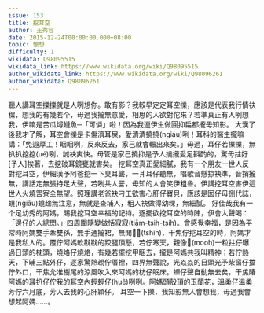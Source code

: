 ```yaml
---
issue: 153
title: 挖耳空
author: 王秀容
date: 2015-12-24T00:00:00.000+08:00
topic: 懷想
difficulty: 1
wikidata: Q98095515
wikidata_link: https://www.wikidata.org/wiki/Q98095515
author_wikidata_link: https://www.wikidata.org/wiki/Q98096261
author_wikidata: Q98096261
---
```

聽人講耳空擽擽就是人咧想你。敢有影？我較早定定耳空擽，應該是代表我行情袂䆀，想我的有幾若个，毋過我攏無意愛，相思的人欲對佗來？若準真正有人咧想我，伊嘛是苦瓜燖鰱魚─「可憐」啦！因為我連伊生做圓抑扁都攏毋知影。
大漢了後我才了解，耳空會擽是卡傷濟耳屎，愛清清撓撓(ngiáu)咧！耳科的醫生攏嘛講：「免遐厚工！睏睏咧，反來反去，家己就會輾出來矣。」毋過，耳仔若擽擽，無扒扒挖挖(ué)咧，誠袂爽快。毋管是家己撓抑是予人撓攏愛足斟酌的，驚毋拄好[予人]挨著，去挖破耳鏡甕就害矣。
挖耳空真正愛細膩，我有一个朋友一世人反對挖耳空，伊細漢予阿爸挖一下臭耳聾，一爿耳仔聽無，唱歌音懸掠袂準，音捎攏無，講話定無張持足大聲，若咧共人詈，毋知的人會笑伊粗魯。伊講挖耳空害伊這世人火燒罟寮全無望。照理講老爸袂刁工欲害心肝仔寶貝，應該是囡仔毋捌代誌，蟯(ngiāu)蟯趖無注意，無就是查埔人，粗人袂做得幼粿，無細膩。
好佳哉我有一个足幼秀的阿媽，賜我挖耳空幸福的記持。逐擺欲挖耳空的時陣，伊會大聲喝：「邊仔的人總閃。」四周圍隨變做恬寂寂(tiām-tsih-tsih)。會感覺幸福，是因為平常時阿媽雙手牽雙孫，無手通攏裙，無閒𩑾𩑾(tshih)，干焦佇挖耳空的時，阿媽才是我私人的。覆佇阿媽軟㽎㽎的跤腿頂懸，若佇寒天，親像𢯾(mooh)一粒拄仔曝過日頭的枕頭，燒烙仔燒烙，有幾若擺挖甲睏去，攏是阿媽共我叫精神；若佇熱天，下晡三點外仔，逐家驚熱覕佇厝裡，四界無聲說，光焱焱的日頭光予柴窗仔擋佇外口，干焦允准樹尾的涼風吹入來阿媽的枋仔眠床。蟬仔聲自動無去矣，干焦賰阿媽的耳扒仔佇我的耳空內輕輕仔(huê)咧咧。阿媽頭殼頂的玉蘭花，溫柔仔溫柔芳佇六月底，芳入去我的心肝穎仔。
耳空一下擽，我知影無人會想我，毋過我會想起阿媽……。